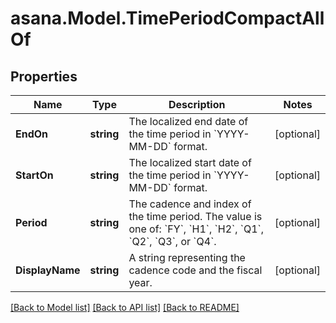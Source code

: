 
# asana.Model.TimePeriodCompactAllOf

## Properties

Name | Type | Description | Notes
------------ | ------------- | ------------- | -------------
**EndOn** | **string** | The localized end date of the time period in &#x60;YYYY-MM-DD&#x60; format. | [optional] 
**StartOn** | **string** | The localized start date of the time period in &#x60;YYYY-MM-DD&#x60; format. | [optional] 
**Period** | **string** | The cadence and index of the time period. The value is one of: &#x60;FY&#x60;, &#x60;H1&#x60;, &#x60;H2&#x60;, &#x60;Q1&#x60;, &#x60;Q2&#x60;, &#x60;Q3&#x60;, or &#x60;Q4&#x60;. | [optional] 
**DisplayName** | **string** | A string representing the cadence code and the fiscal year. | [optional] 

[[Back to Model list]](../README.md#documentation-for-models)
[[Back to API list]](../README.md#documentation-for-api-endpoints)
[[Back to README]](../README.md)

